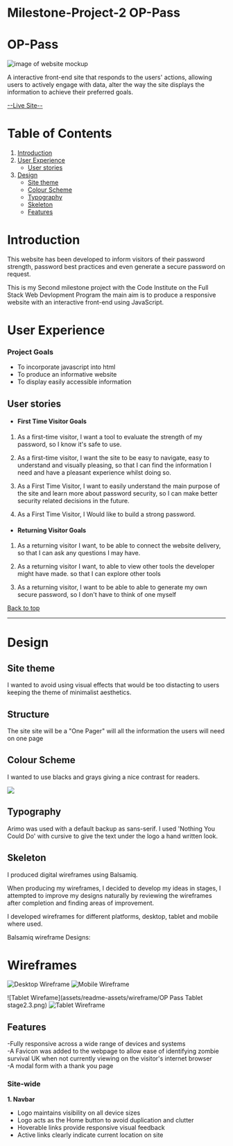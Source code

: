 # Milestone-Project-2 OP-Pass

# OP-Pass

![image of website mockup](assets/readme-assets/mockup.png)

A interactive front-end site that responds to the users' actions, allowing users to actively engage with data, alter the way the site displays the information to achieve their preferred goals.

[--Live Site--](https://dominic-wells.github.io/Milestone-Project-2/)

# Table of Contents

1. [Introduction](#introduction)
2. [User Experience](#user-experience)
   - [User stories](#user-stories)
3. [Design](#design)
   - [Site theme](#Site-theme)
   - [Colour Scheme](#colour-scheme)
   - [Typography](#typography)
   - [Skeleton](#skeleton)
   - [Features](#Features)

# Introduction

This website has been developed to inform visitors of their password strength, password best practices and even generate a secure password on request.

This is my Second milestone project with the Code Institute on the Full Stack Web Devlopment Program the main aim is to produce a responsive website with an interactive front-end using JavaScript.

# User Experience

### Project Goals

- To incorporate javascript into html
- To produce an informative website
- To display easily accessible information

## User stories

- #### First Time Visitor Goals

1. As a first-time visitor, I want a tool to evaluate the strength of my password, so I know it's safe to use.

2. As a first-time visitor, I want the site to be easy to navigate, easy to understand and visually pleasing, so that I can find the information I need and have a pleasant experience whilst doing so.

3. As a First Time Visitor, I want to easily understand the main purpose of the site and learn more about password security, so I can make better security related decisions in the future.

4. As a First Time Visitor, I Would like to build a strong password.

- #### Returning Visitor Goals

1. As a returning visitor I want, to be able to connect the website delivery, so that I can ask any questions I may have.

2. As a returning visitor I want, to able to view other tools the developer might have made. so that I can explore other tools

3. As a returning visitor, I want to be able to able to generate my own secure password, so I don't have to think of one myself

[Back to top](#OP-Pass)

---

# Design

## Site theme

I wanted to avoid using visual effects that would be too distacting to users keeping the theme of minimalist aesthetics.

## Structure

The site site will be a "One Pager" will all the information the users will need on one page

## Colour Scheme

I wanted to use blacks and grays giving a nice contrast for readers.

<img src="assets/readme-assets/coloursused.png">

## Typography

Arimo was used with a default backup as sans-serif.
I used 'Nothing You Could Do' with cursive to give the text under the logo a hand written look.

## Skeleton

I produced digital wireframes using Balsamiq.

When producing my wireframes, I decided to develop my ideas in stages, I attempted to improve my designs naturally by reviewing the wireframes after completion and finding areas of improvement.

I developed wireframes for different platforms, desktop, tablet and mobile where used.

Balsamiq wireframe Designs:

# Wireframes

![Desktop Wireframe](https://github.com/Dominic-wells/Milestone-Project-2/blob/main/assets/readme-assets/wireframe/OP%20Pass%20Desktop%20stage3.png)
![Mobile Wireframe](https://github.com/Dominic-wells/Milestone-Project-2/blob/main/assets/readme-assets/wireframe/Op%20Pass%20Mobile%20stage3.png)

<!-- ![Tablet Wirefame](https://github.com/Dominic-wells/Milestone-Project-2/blob/main/assets/readme-assets/wireframe/OP%20Pass%20Tablet%20stage2.3.png) -->

![Tablet Wirefame](assets/readme-assets/wireframe/OP Pass Tablet stage2.3.png)
![Tablet Wireframe](/assets/readme-assets/wireframe/OP%20Pass%20Tablet%20stage2.3.png)

## Features

-Fully responsive across a wide range of devices and systems<br>
-A Favicon was added to the webpage to allow ease of identifying zombie survival UK when not currently viewing on the visitor's internet browser<br>
-A modal form with a thank you page

### Site-wide

**1. Navbar**

- Logo maintains visibility on all device sizes
- Logo acts as the Home button to avoid duplication and clutter
- Hoverable links provide responsive visual feedback
- Active links clearly indicate current location on site
